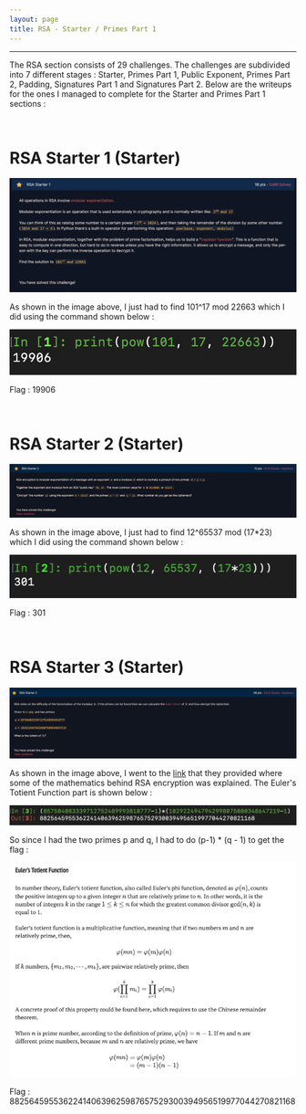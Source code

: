 ```yaml
---
layout: page
title: RSA - Starter / Primes Part 1
---
```

<hr/>

The RSA section consists of 29 challenges. The challenges are subdivided into 7 different stages : Starter, Primes Part 1, Public Exponent, Primes Part 2, Padding, Signatures Part 1 and Signatures Part 2. Below are the writeups for the ones I managed to complete for the Starter and Primes Part 1 sections :

<br/>

# RSA Starter 1 (Starter)

![CryptoHack Image](/assets/img/exploitImages/cryptoHack/img109.png)

As shown in the image above, I just had to find 101^17 mod 22663 which I did using the command shown below :

![CryptoHack Image](/assets/img/exploitImages/cryptoHack/img110.png)

Flag : 19906

<br/>

# RSA Starter 2 (Starter)

![CryptoHack Image](/assets/img/exploitImages/cryptoHack/img111.png)

As shown in the image above, I just had to find 12^65537 mod (17*23) which I did using the command shown below :

![CryptoHack Image](/assets/img/exploitImages/cryptoHack/img112.png)

Flag : 301

<br/>

# RSA Starter 3 (Starter)

![CryptoHack Image](/assets/img/exploitImages/cryptoHack/img113.png)

As shown in the image above, I went to the <a href="https://leimao.github.io/article/RSA-Algorithm/" target="_blank">link</a> that they provided where some of the mathematics behind RSA encryption was explained. The Euler's Totient Function part is shown below :

![CryptoHack Image](/assets/img/exploitImages/cryptoHack/img114.png)

So since I had the two primes p and q, I had to do (p-1) * (q - 1) to get the flag :

![CryptoHack Image](/assets/img/exploitImages/cryptoHack/img115.png)

Flag : 882564595536224140639625987657529300394956519977044270821168

<br/>

